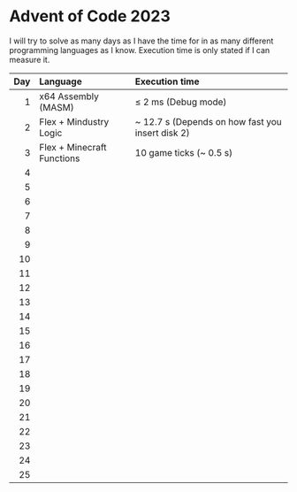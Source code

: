 # Advent of Code 2023

I will try to solve as many days as I have the time for in as many different programming languages as I know. Execution time is only stated if I can measure it.

| Day | Language                                    | Execution time
|----:|:--------------------------------------------|:---------------
|   1 | x64 Assembly (MASM)                         | &le; 2 ms (Debug mode)
|   2 | Flex + Mindustry Logic                      | ~ 12.7 s (Depends on how fast you insert disk 2)
|   3 | Flex + Minecraft Functions                  | 10 game ticks (~ 0.5 s)
|   4 | |
|   5 | |
|   6 | |
|   7 | |
|   8 | |
|   9 | |
|  10 | |
|  11 | |
|  12 | |
|  13 | |
|  14 | |
|  15 | |
|  16 | |
|  17 | |
|  18 | |
|  19 | |
|  20 | |
|  21 | |
|  22 | |
|  23 | |
|  24 | |
|  25 | |

